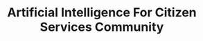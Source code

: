 ---
# This topic lives at
# https://digital.gov/topics/artificial-intelligence-for-citizen-services-community

slug: "artificial-intelligence-for-citizen-services-community"

# Topic Title
title: "Artificial Intelligence For Citizen Services Community"

# description — keep it short and clear
summary: ""


# Weight
weight: 1

# For more information on managing topics,
# see https://github.com/GSA/digitalgov.gov/wiki
---